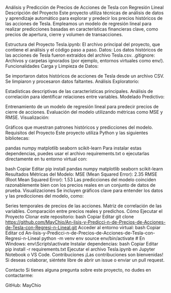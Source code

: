Análisis y Predicción de Precios de Acciones de Tesla con Regresión Lineal
Descripción del Proyecto
Este proyecto utiliza técnicas de análisis de datos y aprendizaje automático para explorar y predecir los precios históricos de las acciones de Tesla. Empleamos un modelo de regresión lineal para realizar predicciones basadas en características financieras clave, como precios de apertura, cierre y volumen de transacciones.

Estructura del Proyecto
Tesla.ipynb: El archivo principal del proyecto, que contiene el análisis y el código paso a paso.
Datos: Los datos históricos de las acciones de Tesla fueron extraídos del archivo Tesla.csv.
.gitignore: Archivos y carpetas ignorados (por ejemplo, entornos virtuales como env/).
Funcionalidades
Carga y Limpieza de Datos:

Se importaron datos históricos de acciones de Tesla desde un archivo CSV.
Se limpiaron y procesaron datos faltantes.
Análisis Exploratorio:

Estadísticas descriptivas de las características principales.
Análisis de correlación para identificar relaciones entre variables.
Modelado Predictivo:

Entrenamiento de un modelo de regresión lineal para predecir precios de cierre de acciones.
Evaluación del modelo utilizando métricas como MSE y RMSE.
Visualización:

Gráficos que muestran patrones históricos y predicciones del modelo.
Requisitos del Proyecto
Este proyecto utiliza Python y las siguientes bibliotecas:

pandas
numpy
matplotlib
seaborn
scikit-learn
Para instalar estas dependencias, puedes usar el archivo requirements.txt o ejecutarlas directamente en tu entorno virtual con:

bash
Copiar
Editar
pip install pandas numpy matplotlib seaborn scikit-learn
Resultados
Métricas del Modelo:
MSE (Mean Squared Error): 2.35
RMSE (Root Mean Squared Error): 1.53
Las predicciones del modelo coinciden razonablemente bien con los precios reales en un conjunto de datos de prueba.
Visualizaciones
Se incluyen gráficos clave para entender los datos y las predicciones del modelo, como:

Series temporales de precios de las acciones.
Matriz de correlación de las variables.
Comparación entre precios reales y predichos.
Cómo Ejecutar el Proyecto
Clonar este repositorio:
bash
Copiar
Editar
git clone https://github.com/MayChio/An-lisis-y-Predicci-n-de-Precios-de-Acciones-de-Tesla-con-Regresi-n-Lineal.git
Acceder al entorno virtual:
bash
Copiar
Editar
cd An-lisis-y-Predicci-n-de-Precios-de-Acciones-de-Tesla-con-Regresi-n-Lineal
python -m venv env
source env/bin/activate  # En Windows: env\Scripts\activate
Instalar dependencias:
bash
Copiar
Editar
pip install -r requirements.txt
Ejecutar el archivo Tesla.ipynb en Jupyter Notebook o VS Code.
Contribuciones
¡Las contribuciones son bienvenidas! Si deseas colaborar, siéntete libre de abrir un issue o enviar un pull request.

Contacto
Si tienes alguna pregunta sobre este proyecto, no dudes en contactarme:

GitHub: MayChio

